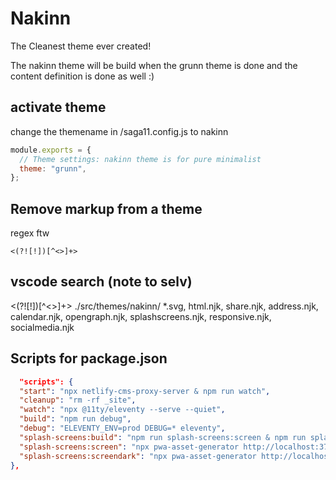 # Nakinn

The Cleanest theme ever created!

The nakinn theme will be build when the grunn theme is done and the content definition is done as well :)

## activate theme

change the themename in /saga11.config.js to nakinn

```js
module.exports = {
  // Theme settings: nakinn theme is for pure minimalist
  theme: "grunn",
};
```

## Remove markup from a theme

regex ftw

```
<(?![!])[^<>]+>
```

## vscode search (note to selv)

<(?![!])[^<>]+>
./src/themes/nakinn/
\*.svg, html.njk, share.njk, address.njk, calendar.njk, opengraph.njk, splashscreens.njk, responsive.njk, socialmedia.njk

## Scripts for package.json

```json
  "scripts": {
  "start": "npx netlify-cms-proxy-server & npm run watch",
  "cleanup": "rm -rf _site",
  "watch": "npx @11ty/eleventy --serve --quiet",
  "build": "npm run debug",
  "debug": "ELEVENTY_ENV=prod DEBUG=* eleventy",
  "splash-screens:build": "npm run splash-screens:screen & npm run splash-screens:screendark",
  "splash-screens:screen": "npx pwa-asset-generator http://localhost:3791/pwa-splashscreen/ src/themes/grunn/assets/splash_screens --path-override '/assets/splash_screens' -i src/themes/grunn/assets/splash_screens/index.html --splash-only ",
  "splash-screens:screendark": "npx pwa-asset-generator http://localhost:3791/pwa-splashscreen-dark/ src/themes/grunn/assets/splash_screens  --path-override '/assets/splash_screens' -i src/themes/grunn/assets/splash_screens/index.html --splash-only --dark-mode"
},

```
